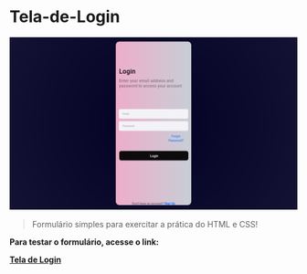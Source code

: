 # Tela-de-Login

<img src="./images/Tela de Login.png" alt="imagem-da-tela-de-login">

> Formulário simples para exercitar a prática do HTML e CSS!

<p><strong>Para testar o formulário, acesse o link:<strong></p>
<a href="" target="_blank">Tela de Login</a>
